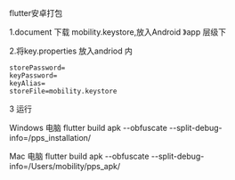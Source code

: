 flutter安卓打包

1.document 下载 mobility.keystore,放入Android 》app 层级下

2.将key.properties 放入andriod 内
```
storePassword=
keyPassword=
keyAlias=
storeFile=mobility.keystore
```


3 运行 

Windows 电脑
flutter build apk --obfuscate --split-debug-info=/pps_installation/

Mac 电脑
flutter build apk --obfuscate --split-debug-info=/Users/mobility/pps_apk/